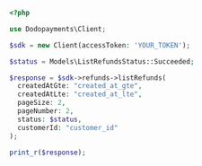 ```php
<?php

use Dodopayments\Client;

$sdk = new Client(accessToken: 'YOUR_TOKEN');

$status = Models\ListRefundsStatus::Succeeded;

$response = $sdk->refunds->listRefunds(
  createdAtGte: "created_at_gte",
  createdAtLte: "created_at_lte",
  pageSize: 2,
  pageNumber: 2,
  status: $status,
  customerId: "customer_id"
);

print_r($response);

```


<!-- This file was generated by liblab | https://liblab.com/ -->